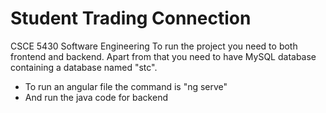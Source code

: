# Student Trading Connection
CSCE 5430 Software Engineering
To run the project you need to both frontend and backend. Apart from that you need to have MySQL database containing a database named "stc".
- To run an angular file the command is "ng serve"
- And run the java code for backend
